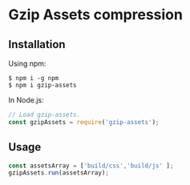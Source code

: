 # Gzip Assets compression

## Installation

Using npm:
```shell
$ npm i -g npm
$ npm i gzip-assets
```

In Node.js:
```js
// Load gzip-assets.
const gzipAssets = require('gzip-assets');
```

## Usage

```js
const assetsArray = ['build/css','build/js' ];
gzipAssets.run(assetsArray);
```